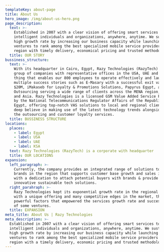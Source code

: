 ```yaml
---
templateKey: about-page
title: About Us
hero_image: /img/about-us-hero.png
page_description:
  text: >-
    Established in 2007 with a clear vision of offering smart services to serve
    intelligent individuals and organizations, anywhere, anytime. We sustained a
    high growth rate by increasing our business capacity while launching new
    ventures to rank among the best specialized mobile service providers in the
    region with timely delivery, economical pricing and trusted methodologies.
  title: OUR STORY
bussiness_structure:
  text: >-
    With its headquarter in Cairo, Egypt, Razy Technologies (RazyTech) is a
    group of companies with representative offices in the USA, UAE and KSA. The
    thing that enables our 800 employees to operate effectively and launch
    multiple success stories such as E-Masary with a successful exit valued at
    $20M, iMakaseb for Loyalty & Promotions Solutions, Papyrus Egypt, and Minds
    Outsourcing serving a wide range of clients across the MENA region, Africa
    and Asia. Razy Technologies is a licensed GSM Value Added Service Provider
    by the National Telecommunications Regulator Affairs of the Republic of
    Egypt, offering top-notch VAS solutions to local and regional clients with a
    deep believe in making use of the latest technology trends alongside with
    the outsourcing and customer loyalty services.
  title: BUSSINESS STRUCTURE
locations:
  places:
    - label: Egypt
    - label: USA
    - label: UAE
    - label: KSA
  text: Razy Technologies (RazyTech) is a corporate with headquarter
  title: OUR LOCATIONS
expansion:
  left_paragraph: >-
    Currently, the company provides an integrated range of solutions to the
    brands in the region that supports customer base growth and sales increase
    with a dedication to attach potential buyers with brands & provide
    innovative sustainable tech solutions.
  right_parahraph: >-
    Razy Technologies kept its exponential growth rate in the regional market
    with a unique offering and many competitive edges in the market, the
    powerful factors that empowered the services growth rate and successful exit
    of some ventures.
  title: EXPANSION
meta_title: About Us | Razy Technologies
meta_description: >-
  Established in 2007 with a clear vision of offering smart services to serve
  intelligent individuals and organizations, anywhere, anytime. We sustained a
  high growth rate by increasing our business capacity while launching new
  ventures to rank among the best specialized mobile service providers in the
  region with a timely delivery, economic pricing and trusted methodologies.
---
```



